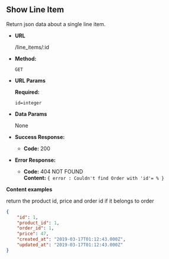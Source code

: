 **Show Line Item**
----
  Return json data about a single line item.

* **URL**

  /line_items/:id

* **Method:**

  `GET`
  
*  **URL Params**

   **Required:**
 
   `id=integer`

* **Data Params**

  None

* **Success Response:**

  * **Code:** 200 <br />
 
* **Error Response:**

  * **Code:** 404 NOT FOUND <br />
    **Content:** `{ error : Couldn't find Order with 'id'= % }`


**Content examples**

return the product id, price and order id if it belongs to order
```json
{
    "id": 1,
    "product_id": 1,
    "order_id": 1,
    "price": 47,
    "created_at": "2019-03-17T01:12:43.000Z",
    "updated_at": "2019-03-17T01:12:43.000Z"
}
```


 
